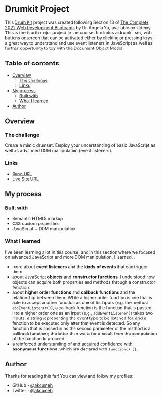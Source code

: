 # Drumkit Project

This [Drum Kit](https://www.udemy.com/course/the-complete-web-development-bootcamp/learn/lecture/12383928) project was created following Section 13 of [The Complete 2022 Web Development Bootcamp](https://www.udemy.com/course/the-complete-web-development-bootcamp/) by Dr. Angela Yu, available on Udemy. This is the fourth major project in the course. It mimics a drumkit set, with buttons onscreen that can be activated either by clicking or pressing keys - a great way to understand and use event listeners in JavaScript as well as further opportunity to toy with the Document Object Model.

## Table of contents

- [Overview](#overview)
  - [The challenge](#the-challenge)
  - [Links](#links)
- [My process](#my-process)
  - [Built with](#built-with)
  - [What I learned](#what-i-learned)
- [Author](#author)

## Overview

### The challenge

Create a mimic drumset. Employ your understanding of basic JavaScript as well as advanced DOM manipulation (event listeners).

### Links

- [Repo URL](https://github.com/akcumeh/drumkit)
- [Live Site URL](https://akcumeh.github.io/drumkit)

## My process

### Built with

- Semantic HTML5 markup
- CSS custom properties
- JavaScript + DOM manipulation

### What I learned

I've been learning a lot in this course, and in this section where we focused on advanced JavaScript and more DOM manipulation, I learned...
- more about **event listeners** and the **kinds of events** that can trigger them.
- about JavaScript **objects** and **constructor functions**: I understood how objects can acquire both properties and methods through a constructor function.
- about **higher order functions** and **callback functions** and the relationship between them: While a higher order function is one that is able to accept another function as one of its inputs (e.g. the method ```addEventListener()```), a callback function is the function that is passed into a higher order one as an input (e.g., ```addEventListener()``` takes two inputs: a string representing the event type to be listened for, and a function to be executed only after that event is detected. So any function that is passed in as the second parameter of the method is a callback function); the latter then waits for a result from the computation of the function to proceed.
- a reinforced understanding of and acquired confidence with **anonymous functions**, which are declared with ```function() {}```.

## Author

Thanks for reading this far! You can view and follow my profiles:

- GitHub - [@akcumeh](https://github.com/akcumeh)
- Twitter - [@akcumeh](https://www.twitter.com/akcumeh)
